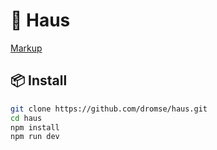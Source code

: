# 🍾 Haus

[Markup](https://www.figma.com/file/4ewoagAdJzqrEDgmVMUEyc/Haus?type=design&node-id=0-1&mode=design&t=pFqlilbQ9lbI1LBd-0)

## 📦 Install

```bash
git clone https://github.com/dromse/haus.git
cd haus
npm install
npm run dev
```
